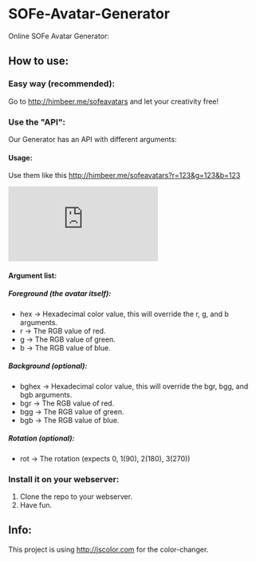 # SOFe-Avatar-Generator
Online SOFe Avatar Generator:

## How to use:

### Easy way (recommended):
Go to http://himbeer.me/sofeavatars and let your creativity free!

### Use the "API":
Our Generator has an API with different arguments:

#### Usage:
Use them like this http://himbeer.me/sofeavatars?r=123&g=123&b=123


![An Example Image](http://himbeer.me/sofeavatars/sofeavatar.php?r=123&g=123&b=123)


#### Argument list:

##### Foreground (the avatar itself):
* hex → Hexadecimal color value, this will override the r, g, and b arguments.
* r → The RGB value of red.
* g → The RGB value of green.
* b → The RGB value of blue.

##### Background (optional):
* bghex → Hexadecimal color value, this will override the bgr, bgg, and bgb arguments.
* bgr → The RGB value of red.
* bgg → The RGB value of green.
* bgb → The RGB value of blue.

##### Rotation (optional):
* rot → The rotation (expects 0, 1(90), 2(180), 3(270))

### Install it on your webserver:
1. Clone the repo to your webserver.
2. Have fun.

## Info:
This project is using http://jscolor.com for the color-changer.
